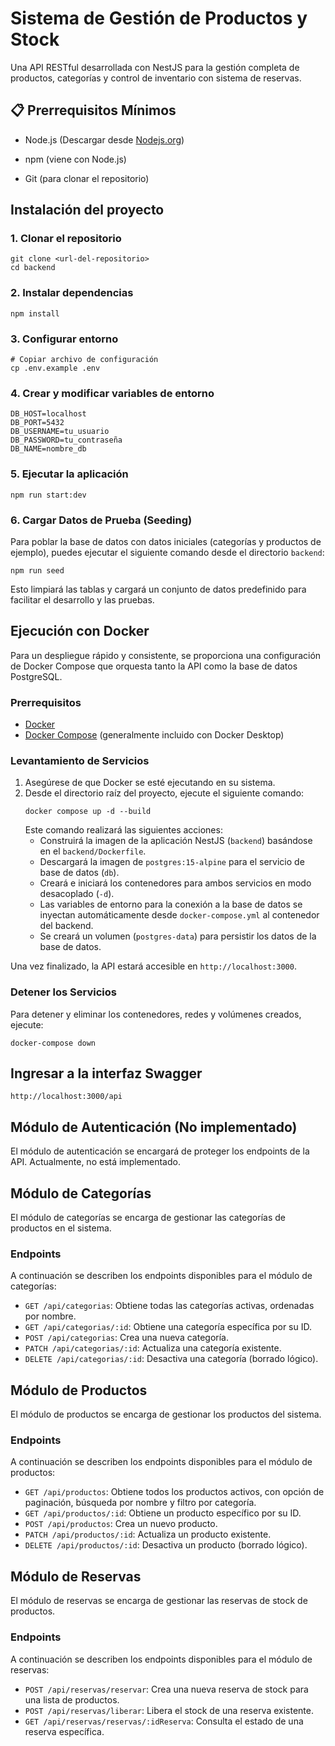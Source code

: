 
# Sistema de Gestión de Productos y Stock

Una API RESTful desarrollada con NestJS para la gestión completa de productos, categorías y control de inventario con sistema de reservas.

## 📋 Prerrequisitos Mínimos
* Node.js (Descargar desde [Nodejs.org](https://nodejs.org/en/download))

* npm (viene con Node.js)

* Git (para clonar el repositorio)


## Instalación del proyecto

### 1. Clonar el repositorio
```
git clone <url-del-repositorio>
cd backend
```
### 2. Instalar dependencias
```
npm install
```
### 3. Configurar entorno
```
# Copiar archivo de configuración
cp .env.example .env
```
### 4. Crear y modificar variables de entorno

```
DB_HOST=localhost
DB_PORT=5432
DB_USERNAME=tu_usuario
DB_PASSWORD=tu_contraseña
DB_NAME=nombre_db

```
### 5. Ejecutar la aplicación

```
npm run start:dev

```

### 6. Cargar Datos de Prueba (Seeding)

Para poblar la base de datos con datos iniciales (categorías y productos de ejemplo), puedes ejecutar el siguiente comando desde el directorio `backend`:

```
npm run seed
```

Esto limpiará las tablas y cargará un conjunto de datos predefinido para facilitar el desarrollo y las pruebas.


## Ejecución con Docker

Para un despliegue rápido y consistente, se proporciona una configuración de Docker Compose que orquesta tanto la API como la base de datos PostgreSQL.

### Prerrequisitos
*   [Docker](https://docs.docker.com/get-docker/)
*   [Docker Compose](https://docs.docker.com/compose/install/) (generalmente incluido con Docker Desktop)

### Levantamiento de Servicios
1.  Asegúrese de que Docker se esté ejecutando en su sistema.
2.  Desde el directorio raíz del proyecto, ejecute el siguiente comando:
    ```shell
    docker compose up -d --build
    ```
    Este comando realizará las siguientes acciones:
    *   Construirá la imagen de la aplicación NestJS (`backend`) basándose en el `backend/Dockerfile`.
    *   Descargará la imagen de `postgres:15-alpine` para el servicio de base de datos (`db`).
    *   Creará e iniciará los contenedores para ambos servicios en modo desacoplado (`-d`).
    *   Las variables de entorno para la conexión a la base de datos se inyectan automáticamente desde `docker-compose.yml` al contenedor del backend.
    *   Se creará un volumen (`postgres-data`) para persistir los datos de la base de datos.

Una vez finalizado, la API estará accesible en `http://localhost:3000`.

### Detener los Servicios
Para detener y eliminar los contenedores, redes y volúmenes creados, ejecute:
```shell
docker-compose down
```

## Ingresar a la interfaz Swagger
```
http://localhost:3000/api
```

## Módulo de Autenticación (No implementado)

El módulo de autenticación se encargará de proteger los endpoints de la API. Actualmente, no está implementado.

## Módulo de Categorías

El módulo de categorías se encarga de gestionar las categorías de productos en el sistema.

### Endpoints

A continuación se describen los endpoints disponibles para el módulo de categorías:

- `GET /api/categorias`: Obtiene todas las categorías activas, ordenadas por nombre.
- `GET /api/categorias/:id`: Obtiene una categoría específica por su ID.
- `POST /api/categorias`: Crea una nueva categoría.
- `PATCH /api/categorias/:id`: Actualiza una categoría existente.
- `DELETE /api/categorias/:id`: Desactiva una categoría (borrado lógico).

## Módulo de Productos

El módulo de productos se encarga de gestionar los productos del sistema.

### Endpoints

A continuación se describen los endpoints disponibles para el módulo de productos:

- `GET /api/productos`: Obtiene todos los productos activos, con opción de paginación, búsqueda por nombre y filtro por categoría.
- `GET /api/productos/:id`: Obtiene un producto específico por su ID.
- `POST /api/productos`: Crea un nuevo producto.
- `PATCH /api/productos/:id`: Actualiza un producto existente.
- `DELETE /api/productos/:id`: Desactiva un producto (borrado lógico).

## Módulo de Reservas

El módulo de reservas se encarga de gestionar las reservas de stock de productos.

### Endpoints

A continuación se describen los endpoints disponibles para el módulo de reservas:

- `POST /api/reservas/reservar`: Crea una nueva reserva de stock para una lista de productos.
- `POST /api/reservas/liberar`: Libera el stock de una reserva existente.
- `GET /api/reservas/reservas/:idReserva`: Consulta el estado de una reserva específica.




